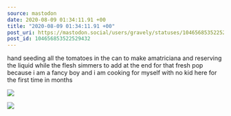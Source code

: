 ```yaml
---
source: mastodon
date: 2020-08-09 01:34:11.91 +00
title: "2020-08-09 01:34:11.91 +00"
post_uri: https://mastodon.social/users/gravely/statuses/104656853522529432
post_id: 104656853522529432
---
```

hand seeding all the tomatoes in the can to make amatriciana and reserving the liquid while the flesh simmers to add at the end for that fresh pop because i am a fancy boy and i am cooking for myself with no kid here for the first time in months


![](/images/104656853382512909.jpg)

![](/images/104656853481674533.jpg)

